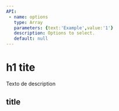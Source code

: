 ```yaml
---
API:
 - name: options
   type: Array
   parameters: {text:'Example',value:'1'}
   description: Options to select.
   default: null
---
```


# h1 tite

<box header>

  Texto de description

</box>


<box>

## title

<vuecode md>
<div slot="demo">

</div>
<div slot="code">

```html

```

</div>
</vuecode>

</box>
